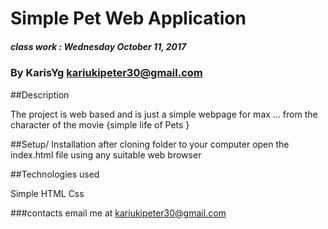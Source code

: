 # Simple Pet Web Application

##### class work : Wednesday October 11, 2017

### By KarisYg kariukipeter30@gmail.com


##Description

The project is web based and is just a simple webpage for max ... from the 
character of the movie {simple life of Pets }



##Setup/ Installation
after cloning folder to your computer
open the index.html file using any suitable web browser


##Technologies used

Simple HTML 
Css

###contacts
email me at kariukipeter30@gmail.com 